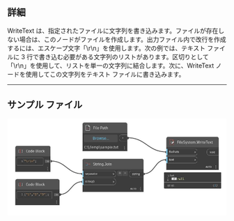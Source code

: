 ## 詳細
WriteText は、指定されたファイルに文字列を書き込みます。ファイルが存在しない場合は、このノードがファイルを作成します。出力ファイル内で改行を作成するには、エスケープ文字「\r\n」を使用します。次の例では、テキスト ファイルに 3 行で書き込む必要がある文字列のリストがあります。区切りとして「\r\n」を使用して、リストを単一の文字列に結合します。次に、WriteText ノードを使用してこの文字列をテキスト ファイルに書き込みます。
___
## サンプル ファイル

![WriteText](./DSCore.IO.FileSystem.WriteText_img.jpg)


